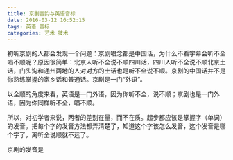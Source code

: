 ```yaml
---
title: 京剧音韵与英语音标
date: 2016-03-12 16:52:15
tags: 英语 音标
categories: 艺术 技术
---
```


初听京剧的人都会发现一个问题：京剧唱念都是中国话，为什么不看字幕会听不全唱不顺呢？原因很简单：北京人听不全说不顺四川话，四川人听不全说不顺北京土话，门头沟和通州两地的人对对方的土话也是听不全说不顺。京剧的中国话并不是你熟练掌握的家乡话和普通话。京剧是一门“外语”。

以全顺的角度来看，英语是一门外语，因为你听不全，说不顺；京剧也是一门外语，因为你同样听不全，唱不顺。

所以，对初学者来说，两者的差别在量，而不在质。起步都应该是掌握字（单词）的发音。把每个字的发音方法都弄清楚了，知道这个字该怎么发音，这个发音是哪个字了，离听全说顺就不远了。

京剧的发音是
